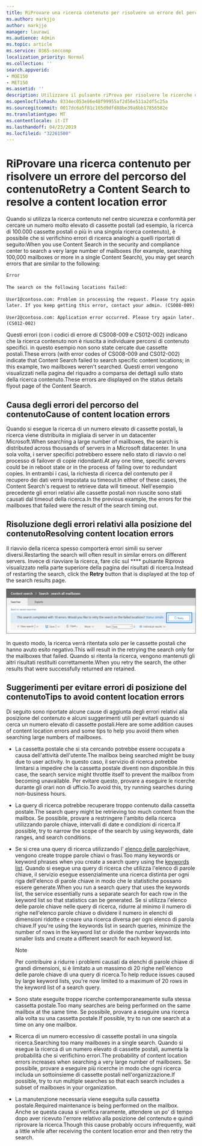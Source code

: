 ```yaml
---
title: RiProvare una ricerca contenuto per risolvere un errore del percorso del contenuto
ms.author: markjjo
author: markjjo
manager: laurawi
ms.audience: Admin
ms.topic: article
ms.service: O365-seccomp
localization_priority: Normal
ms.collection: ''
search.appverid:
- MOE150
- MET150
ms.assetid: ''
description: Utilizzare il pulsante riProva per risolvere le ricerche di contenuto che presentano errori di posizione del contenuto.
ms.openlocfilehash: 8334ec053e86e48f99955af2d56e511a2df5c25a
ms.sourcegitcommit: 0017dc6a5f81c165d9dfd88be39a6bb17856582e
ms.translationtype: MT
ms.contentlocale: it-IT
ms.lasthandoff: 04/23/2019
ms.locfileid: "32261500"
---
```

# <a name="retry-a-content-search-to-resolve-a-content-location-error"></a><span data-ttu-id="ff387-103">RiProvare una ricerca contenuto per risolvere un errore del percorso del contenuto</span><span class="sxs-lookup"><span data-stu-id="ff387-103">Retry a Content Search to resolve a content location error</span></span>

<span data-ttu-id="ff387-104">Quando si utilizza la ricerca contenuto nel centro sicurezza e conformità per cercare un numero molto elevato di cassette postali (ad esempio, la ricerca di 100.000 cassette postali o più in una singola ricerca contenuto), è possibile che si verifichino errori di ricerca analoghi a quelli riportati di seguito:</span><span class="sxs-lookup"><span data-stu-id="ff387-104">When you use Content Search in the security and compliance center to search a very large number of mailboxes (for example, searching 100,000 mailboxes or more in a single Content Search), you may get search errors that are similar to the following:</span></span>

```
Error

The search on the following locations failed:

User1@contoso.com: Problem in processing the request. Please try again later. If you keep getting this error, contact your admin. (CS008-009)

User2@contoso.com: Application error occurred. Please try again later. (CS012-002)
```

<span data-ttu-id="ff387-105">Questi errori (con i codici di errore di CS008-009 e CS012-002) indicano che la ricerca contenuto non è riuscita a individuare percorsi di contenuto specifici. in questo esempio non sono state cercate due cassette postali.</span><span class="sxs-lookup"><span data-stu-id="ff387-105">These errors (with error codes of CS008-009 and CS012-002) indicate that Content Search failed to search specific content locations; in this example, two mailboxes weren't searched.</span></span> <span data-ttu-id="ff387-106">Questi errori vengono visualizzati nella pagina del riquadro a comparsa dei dettagli sullo stato della ricerca contenuto.</span><span class="sxs-lookup"><span data-stu-id="ff387-106">These errors are displayed on the status details flyout page of the Content Search.</span></span>

## <a name="cause-of-content-location-errors"></a><span data-ttu-id="ff387-107">Causa degli errori del percorso del contenuto</span><span class="sxs-lookup"><span data-stu-id="ff387-107">Cause of content location errors</span></span>

<span data-ttu-id="ff387-108">Quando si esegue la ricerca di un numero elevato di cassette postali, la ricerca viene distribuita in migliaia di server in un datacenter Microsoft.</span><span class="sxs-lookup"><span data-stu-id="ff387-108">When searching a large number of mailboxes, the search is distributed across thousands of servers in a Microsoft datacenter.</span></span> <span data-ttu-id="ff387-109">In una sola volta, i server specifici potrebbero essere nello stato di riavvio o nel processo di failover di copie ridondanti.</span><span class="sxs-lookup"><span data-stu-id="ff387-109">At any one time, specific servers could be in reboot state or in the process of failing over to redundant copies.</span></span> <span data-ttu-id="ff387-110">In entrambi i casi, la richiesta di ricerca del contenuto per il recupero dei dati verrà impostata su timeout.</span><span class="sxs-lookup"><span data-stu-id="ff387-110">In either of these cases, the Content Search's request to retrieve data will timeout.</span></span> <span data-ttu-id="ff387-111">Nell'esempio precedente gli errori relativi alle cassette postali non riuscite sono stati causati dal timeout della ricerca.</span><span class="sxs-lookup"><span data-stu-id="ff387-111">In the previous example, the errors for the mailboxes that failed were the result of the search timing out.</span></span>

## <a name="resolving-content-location-errors"></a><span data-ttu-id="ff387-112">Risoluzione degli errori relativi alla posizione del contenuto</span><span class="sxs-lookup"><span data-stu-id="ff387-112">Resolving content location errors</span></span>

<span data-ttu-id="ff387-113">Il riavvio della ricerca spesso comporterà errori simili su server diversi.</span><span class="sxs-lookup"><span data-stu-id="ff387-113">Restarting the search will often result in similar errors on different servers.</span></span> <span data-ttu-id="ff387-114">Invece di riavviare la ricerca, fare clic sul \*\*\*\* pulsante Riprova visualizzato nella parte superiore della pagina dei risultati di ricerca.</span><span class="sxs-lookup"><span data-stu-id="ff387-114">Instead of restarting the search, click the **Retry** button that is displayed at the top of the search results page.</span></span>

![Fare clic sul pulsante riProva per risolvere gli errori relativi alla posizione del contenuto](media/retrycontentsearch3.png)

<span data-ttu-id="ff387-116">In questo modo, la ricerca verrà ritentata solo per le cassette postali che hanno avuto esito negativo.</span><span class="sxs-lookup"><span data-stu-id="ff387-116">This will result in the retrying the search only for the mailboxes that failed.</span></span> <span data-ttu-id="ff387-117">Quando si ritenta la ricerca, vengono mantenuti gli altri risultati restituiti correttamente.</span><span class="sxs-lookup"><span data-stu-id="ff387-117">When you retry the search, the other results that were successfully returned are retained.</span></span>

## <a name="tips-to-avoid-content-location-errors"></a><span data-ttu-id="ff387-118">Suggerimenti per evitare errori di posizione del contenuto</span><span class="sxs-lookup"><span data-stu-id="ff387-118">Tips to avoid content location errors</span></span>

<span data-ttu-id="ff387-119">Di seguito sono riportate alcune cause di aggiunta degli errori relativi alla posizione del contenuto e alcuni suggerimenti utili per evitarli quando si cerca un numero elevato di cassette postali.</span><span class="sxs-lookup"><span data-stu-id="ff387-119">Here are some addition causes of content location errors and some tips to help you avoid them when searching large numbers of mailboxes.</span></span>

- <span data-ttu-id="ff387-120">La cassetta postale che si sta cercando potrebbe essere occupata a causa dell'attività dell'utente.</span><span class="sxs-lookup"><span data-stu-id="ff387-120">The mailbox being searched might be busy due to user activity.</span></span> <span data-ttu-id="ff387-121">In questo caso, il servizio di ricerca potrebbe limitarsi a impedire che la cassetta postale diventi non disponibile.</span><span class="sxs-lookup"><span data-stu-id="ff387-121">In this case, the search service might throttle itself to prevent the mailbox from becoming unavailable.</span></span> <span data-ttu-id="ff387-122">Per evitare questo, provare a eseguire le ricerche durante gli orari non di ufficio.</span><span class="sxs-lookup"><span data-stu-id="ff387-122">To avoid this, try running searches during non-business hours.</span></span>

- <span data-ttu-id="ff387-123">La query di ricerca potrebbe recuperare troppo contenuto dalla cassetta postale.</span><span class="sxs-lookup"><span data-stu-id="ff387-123">The search query might be retrieving too much content from the mailbox.</span></span> <span data-ttu-id="ff387-124">Se possibile, provare a restringere l'ambito della ricerca utilizzando parole chiave, intervalli di date e condizioni di ricerca.</span><span class="sxs-lookup"><span data-stu-id="ff387-124">If possible, try to narrow the scope of the search by using keywords, date ranges, and search conditions.</span></span>

- <span data-ttu-id="ff387-125">Se si crea una query di ricerca utilizzando l' [elenco delle parole](view-keyword-statistics-for-content-search.md#get-keyword-statistics-for-content-searches)chiave, vengono create troppe parole chiavi o frasi.</span><span class="sxs-lookup"><span data-stu-id="ff387-125">Too many keywords or keyword phrases when you create a search query using the [keywords list](view-keyword-statistics-for-content-search.md#get-keyword-statistics-for-content-searches).</span></span> <span data-ttu-id="ff387-126">Quando si esegue una query di ricerca che utilizza l'elenco di parole chiave, il servizio esegue essenzialmente una ricerca distinta per ogni riga dell'elenco di parole chiave in modo che le statistiche possano essere generate.</span><span class="sxs-lookup"><span data-stu-id="ff387-126">When you run a search query that uses the keywords list, the service essentially runs a separate search for each row in the keyword list so that statistics can be generated.</span></span> <span data-ttu-id="ff387-127">Se si utilizza l'elenco delle parole chiave nelle query di ricerca, ridurre al minimo il numero di righe nell'elenco parole chiave o dividere il numero in elenchi di dimensioni ridotte e creare una ricerca diversa per ogni elenco di parola chiave.</span><span class="sxs-lookup"><span data-stu-id="ff387-127">If you're using the keywords list in search queries, minimize the number of rows in the keyword list or divide the number keywords into smaller lists and create a different search for each keyword list.</span></span>

  > [!NOTE]
  > <span data-ttu-id="ff387-128">Per contribuire a ridurre i problemi causati da elenchi di parole chiave di grandi dimensioni, si è limitato a un massimo di 20 righe nell'elenco delle parole chiave di una query di ricerca.</span><span class="sxs-lookup"><span data-stu-id="ff387-128">To help reduce issues caused by large keyword lists, you're now limited to a maximum of 20 rows in the keyword list of a search query.</span></span>

- <span data-ttu-id="ff387-129">Sono state eseguite troppe ricerche contemporaneamente sulla stessa cassetta postale.</span><span class="sxs-lookup"><span data-stu-id="ff387-129">Too many searches are being performed on the same mailbox at the same time.</span></span> <span data-ttu-id="ff387-130">Se possibile, provare a eseguire una ricerca alla volta su una cassetta postale.</span><span class="sxs-lookup"><span data-stu-id="ff387-130">If possible, try to run one search at a time on any one mailbox.</span></span>

- <span data-ttu-id="ff387-131">Ricerca di un numero eccessivo di cassette postali in una singola ricerca.</span><span class="sxs-lookup"><span data-stu-id="ff387-131">Searching too many mailboxes in a single search.</span></span> <span data-ttu-id="ff387-132">Quando si esegue la ricerca di un numero elevato di cassette postali, aumenta la probabilità che si verifichino errori.</span><span class="sxs-lookup"><span data-stu-id="ff387-132">The probability of content location errors increases when searching a very large number of mailboxes.</span></span> <span data-ttu-id="ff387-133">Se possibile, provare a eseguire più ricerche in modo che ogni ricerca includa un sottoinsieme di cassette postali nell'organizzazione.</span><span class="sxs-lookup"><span data-stu-id="ff387-133">If possible, try to run multiple searches so that each search includes a subset of  mailboxes in your organization.</span></span>

- <span data-ttu-id="ff387-134">La manutenzione necessaria viene eseguita sulla cassetta postale.</span><span class="sxs-lookup"><span data-stu-id="ff387-134">Required maintenance is being performed on the mailbox.</span></span> <span data-ttu-id="ff387-135">Anche se questa causa si verifica raramente, attendere un po' di tempo dopo aver ricevuto l'errore relativo alla posizione del contenuto e quindi riprovare la ricerca.</span><span class="sxs-lookup"><span data-stu-id="ff387-135">Though this cause probably occurs infrequently, wait a little while after receiving the content location error and then retry the search.</span></span>
